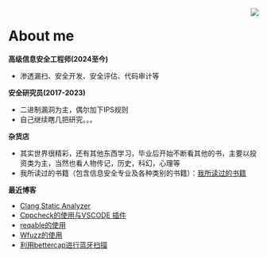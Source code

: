 

<!--
**giantbranch/giantbranch** is a ✨ _special_ ✨ repository because its `README.md` (this file) appears on your GitHub profile.

### Hi there 👋
Here are some ideas to get you started:

- 🔭 I’m currently working on ...
- 🌱 I’m currently learning ...
- 👯 I’m looking to collaborate on ...
- 🤔 I’m looking for help with ...
- 💬 Ask me about ...
- 📫 How to reach me: ...
- 😄 Pronouns: ...
- ⚡ Fun fact: ...
-->

<img align="right" src="https://github-readme-stats.vercel.app/api?username=giantbranch&show_icons=true&icon_color=111111&text_color=000000&bg_color=cccccc&theme=graywhite&hide_title=true" />

# About me

**高级信息安全工程师(2024至今)**
- 渗透漏扫、安全开发、安全评估、代码审计等 

**安全研究员(2017-2023)**
- 二进制漏洞为主，偶尔加下IPS规则
- 自己继续瞎几把研究。。。

**杂货店**
- 其实世界很精彩，还有其他东西学习，毕业后开始不断看其他的书，主要以投资类为主，当然也看人物传记，历史，科幻，心理等
- 我所读过的书籍（包含信息安全专业及各种类别的书籍）：[我所读过的书籍](https://www.giantbranch.cn/book/)

**最近博客**

<!-- BLOG-POST-LIST:START -->
- [Clang Static Analyzer](https://www.giantbranch.cn/2024/09/23/Clang%20Static%20Analyzer/)
- [Cppcheck的使用与VSCODE 插件](https://www.giantbranch.cn/2024/09/21/Cppcheck%E7%9A%84%E4%BD%BF%E7%94%A8%E4%B8%8EVSCODE%20%E6%8F%92%E4%BB%B6/)
- [reqable的使用](https://www.giantbranch.cn/2024/09/03/reqable%E7%9A%84%E4%BD%BF%E7%94%A8/)
- [Wfuzz的使用](https://www.giantbranch.cn/2024/08/13/Wfuzz%E7%9A%84%E4%BD%BF%E7%94%A8/)
- [利用bettercap进行蓝牙扫描](https://www.giantbranch.cn/2024/07/16/%E5%88%A9%E7%94%A8bettercap%E8%BF%9B%E8%A1%8C%E8%93%9D%E7%89%99%E6%89%AB%E6%8F%8F/)
<!-- BLOG-POST-LIST:END -->

<!--
![My GitHub](https://github-readme-stats.vercel.app/api?username=giantbranch&count_private=true&show_icons=true&theme=graywhite&include_all_commits=true)

<h1 align="center">Hi 👋, I'm giantbranch</h1>
<p align="left"> <img src="https://komarev.com/ghpvc/?username=giantbranch&label=Profile%20views&color=0e75b6&style=flat" alt="giantbranch" /> </p>
<p align="left"> <a href="https://github.com/ryo-ma/github-profile-trophy"><img src="https://github-profile-trophy.vercel.app/?username=giantbranch" alt="giantbranch" /></a> </p>
<p><img align="left" src="https://github-readme-stats.vercel.app/api/top-langs?username=giantbranch&show_icons=true&locale=en&layout=compact" alt="giantbranch" /></p>
<p>&nbsp;<img align="center" src="https://github-readme-stats.vercel.app/api?username=giantbranch&show_icons=true&locale=en" alt="giantbranch" /></p>
-->
